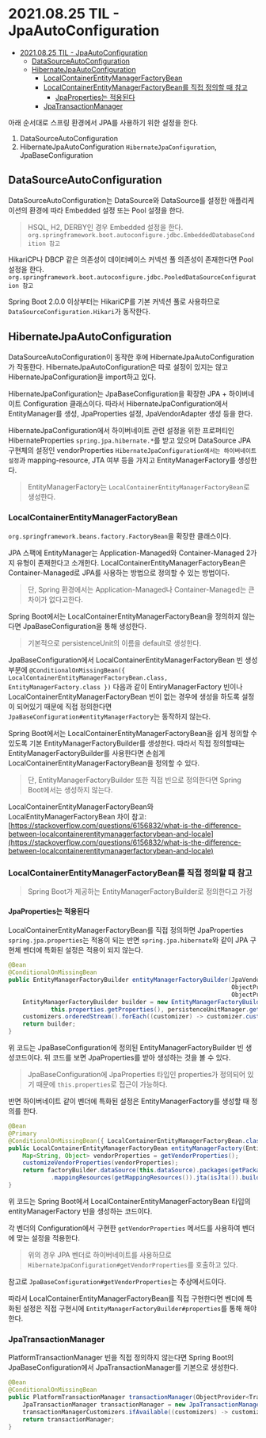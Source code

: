# 2021.08.25 TIL - JpaAutoConfiguration

- [2021.08.25 TIL - JpaAutoConfiguration](#20210825-til---jpaautoconfiguration)
  - [DataSourceAutoConfiguration](#datasourceautoconfiguration)
  - [HibernateJpaAutoConfiguration](#hibernatejpaautoconfiguration)
    - [LocalContainerEntityManagerFactoryBean](#localcontainerentitymanagerfactorybean)
    - [LocalContainerEntityManagerFactoryBean를 직접 정의할 때 참고](#localcontainerentitymanagerfactorybean를-직접-정의할-때-참고)
      - [JpaProperties는 적용된다](#jpaproperties는-적용된다)
    - [JpaTransactionManager](#jpatransactionmanager)

아래 순서대로 스프링 환경에서 JPA를 사용하기 위한 설정을 한다.

1. DataSourceAutoConfiguration
2. HibernateJpaAutoConfiguration `HibernateJpaConfiguration`, JpaBaseConfiguration

## DataSourceAutoConfiguration

DataSourceAutoConfiguration는 DataSource와 DataSource를 설정한 애플리케이션의 환경에 따라 Embedded 설정 또는 Pool 설정을 한다.

> HSQL, H2, DERBY인 경우 Embedded 설정을 한다. `org.springframework.boot.autoconfigure.jdbc.EmbeddedDatabaseCondition 참고`

HikariCP나 DBCP 같은 의존성이 데이터베이스 커넥션 풀 의존성이 존재한다면 Pool 설정을 한다. `org.springframework.boot.autoconfigure.jdbc.PooledDataSourceConfiguration 참고`

Spring Boot 2.0.0 이상부터는 HikariCP를 기본 커넥션 풀로 사용하므로 `DataSourceConfiguration.Hikari`가 동작한다.

## HibernateJpaAutoConfiguration

DataSourceAutoConfiguration이 동작한 후에 HibernateJpaAutoConfiguration가 작동한다. HibernateJpaAutoConfiguration은 따로 설정이 있지는 않고 HibernateJpaConfiguration을 import하고 있다.

HibernateJpaConfiguration는 JpaBaseConfiguration을 확장한 JPA + 하이버네이트 Configuration 클래스이다. 따라서 HibernateJpaConfiguration에서 EntityManager를 생성, JpaProperties 설정, JpaVendorAdapter 생성 등을 한다.

HibernateJpaConfiguration에서 하이버네이트 관련 설정을 위한 프로퍼티인 HibernateProperties `spring.jpa.hibernate.*`를 받고 있으며 DataSource JPA 구현체의 설정인 vendorProperties `HibernateJpaConfiguration에서는 하이버네이트 설정`과 mapping-resource, JTA 여부 등을 가지고 EntityManagerFactory를 생성한다.

> EntityManagerFactory는 `LocalContainerEntityManagerFactoryBean`로 생성한다.

### LocalContainerEntityManagerFactoryBean

`org.springframework.beans.factory.FactoryBean`을 확장한 클래스이다.

JPA 스팩에 EntityManager는 Application-Managed와 Container-Managed 2가지 유형이 존재한다고 소개한다. LocalContainerEntityManagerFactoryBean은 Container-Managed로 JPA를 사용하는 방법으로 정의할 수 있는 방법이다.

> 단, Spring 환경에서는 Application-Managed나 Container-Managed는 큰 차이가 없다고한다.

Spring Boot에서는 LocalContainerEntityManagerFactoryBean을 정의하지 않는다면 JpaBaseConfiguration을 통해 생성한다.

> 기본적으로 persistenceUnit의 이름을 default로 생성한다.

JpaBaseConfiguration에서 LocalContainerEntityManagerFactoryBean 빈 생성부분에 `@ConditionalOnMissingBean({ LocalContainerEntityManagerFactoryBean.class, EntityManagerFactory.class })` 다음과 같이 EntiryManagerFactory 빈이나 LocalContainerEntityManagerFactoryBean 빈이 없는 경우에 생성을 하도록 설정이 되어있기 때문에 직접 정의한다면 `JpaBaseConfiguration#entityManagerFactory`는 동작하지 않는다.

Spring Boot에서는 LocalContainerEntityManagerFactoryBean을 쉽게 정의할 수 있도록 기본 EntityManagerFactoryBuilder를 생성한다. 따라서 직접 정의할때는 EntityManagerFactoryBuilder를 사용한다면 손쉽게 LocalContainerEntityManagerFactoryBean을 정의할 수 있다.

> 단, EntityManagerFactoryBuilder 또한 직접 빈으로 정의한다면 Spring Boot에서는 생성하지 않는다.

LocalContainerEntityManagerFactoryBean와 LocalEntityManagerFactoryBean 차이 참고: [https://stackoverflow.com/questions/6156832/what-is-the-difference-between-localcontainerentitymanagerfactorybean-and-locale](https://stackoverflow.com/questions/6156832/what-is-the-difference-between-localcontainerentitymanagerfactorybean-and-locale)

### LocalContainerEntityManagerFactoryBean를 직접 정의할 때 참고

> Spring Boot가 제공하는 EntityManagerFactoryBuilder로 정의한다고 가정

#### JpaProperties는 적용된다

LocalContainerEntityManagerFactoryBean를 직접 정의하면 JpaProperties `spring.jpa.properties`는 적용이 되는 반면 `spring.jpa.hibernate`와 같이 JPA 구현체 벤더에 특화된 설정은 적용이 되지 않는다.

```java
@Bean
@ConditionalOnMissingBean
public EntityManagerFactoryBuilder entityManagerFactoryBuilder(JpaVendorAdapter jpaVendorAdapter,
                                                               ObjectProvider<PersistenceUnitManager> persistenceUnitManager,
                                                               ObjectProvider<EntityManagerFactoryBuilderCustomizer> customizers) {
    EntityManagerFactoryBuilder builder = new EntityManagerFactoryBuilder(jpaVendorAdapter,
            this.properties.getProperties(), persistenceUnitManager.getIfAvailable());
    customizers.orderedStream().forEach((customizer) -> customizer.customize(builder));
    return builder;
}
```

위 코드는 JpaBaseConfiguration에 정의된 EntityManagerFactoryBuilder 빈 생성코드이다. 위 코드를 보면 JpaProperties를 받아 생성하는 것을 볼 수 있다.

> JpaBaseConfiguration에 JpaProperties 타입인 properties가 정의되어 있기 때문에 `this.properties`로 접근이 가능하다.

반면 하이버네이트 같이 벤더에 특화된 설정은 EntityManagerFactory를 생성할 때 정의를 한다.

```java
@Bean
@Primary
@ConditionalOnMissingBean({ LocalContainerEntityManagerFactoryBean.class, EntityManagerFactory.class })
public LocalContainerEntityManagerFactoryBean entityManagerFactory(EntityManagerFactoryBuilder factoryBuilder) {
    Map<String, Object> vendorProperties = getVendorProperties();
    customizeVendorProperties(vendorProperties);
    return factoryBuilder.dataSource(this.dataSource).packages(getPackagesToScan()).properties(vendorProperties)
            .mappingResources(getMappingResources()).jta(isJta()).build();
}
```

위 코드는 Spring Boot에서 LocalContainerEntityManagerFactoryBean 타입의 entityManagerFactory 빈을 생성하는 코드이다.

각 벤더의 Configuration에서 구현한 `getVendorProperties` 메서드를 사용하여 벤더에 맞는 설정을 적용한다.

> 위의 경우 JPA 벤더로 하이버네이트를 사용하므로 `HibernateJpaConfiguration#getVendorProperties`를 호출하고 있다.

참고로 `JpaBaseConfiguration#getVendorProperties`는 추상메서드이다.

따라서 LocalContainerEntityManagerFactoryBean를 직접 구현한다면 벤더에 특화된 설정은 직접 구현시에 `EntityManagerFactoryBuilder#properties`를 통해 해야한다.

### JpaTransactionManager

PlatformTransactionManager 빈을 직접 정의하지 않는다면 Spring Boot의 JpaBaseConfiguration에서 JpaTransactionManager를 기본으로 생성한다.

```java
@Bean
@ConditionalOnMissingBean
public PlatformTransactionManager transactionManager(ObjectProvider<TransactionManagerCustomizers> transactionManagerCustomizers) {
    JpaTransactionManager transactionManager = new JpaTransactionManager();
    transactionManagerCustomizers.ifAvailable((customizers) -> customizers.customize(transactionManager));
    return transactionManager;
}
```
